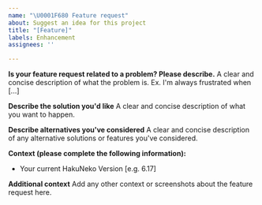 ```yaml
---
name: "\U0001F680 Feature request"
about: Suggest an idea for this project
title: "[Feature]"
labels: Enhancement
assignees: ''

---
```


**Is your feature request related to a problem? Please describe.**
A clear and concise description of what the problem is. Ex. I'm always frustrated when [...]

**Describe the solution you'd like**
A clear and concise description of what you want to happen.

**Describe alternatives you've considered**
A clear and concise description of any alternative solutions or features you've considered.

**Context (please complete the following information):**
 - Your current HakuNeko Version [e.g. 6.17]

**Additional context**
Add any other context or screenshots about the feature request here.

